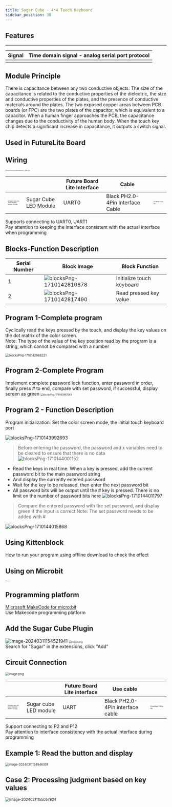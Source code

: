 ```yaml
---
title: Sugar Cube - 4*4 Touch Keyboard
sidebar_position: 38
---
```



## Features
---
| **Signal** | Time domain signal - analog serial port protocol |
| --- | --- |
|  |





## Module Principle
There is capacitance between any two conductive objects. The size of the capacitance is related to the conductive properties of the dielectric, the size and conductive properties of the plates, and the presence of conductive materials around the plates. The two exposed copper areas between PCB boards (or FPC) are the two plates of the capacitor, which is equivalent to a capacitor. When a human finger approaches the PCB, the capacitance changes due to the conductivity of the human body. When the touch key chip detects a significant increase in capacitance, it outputs a switch signal.



## Used in FutureLite Board



## Wiring

<img src="https://learn.kittenbot.cn/2024md_pic/1698381157389-9db763f1-d787-4a3a-8d0e-2b7aa0eda17c.png" alt="Future Board Lite Motherboard 3 - 副本.png" style="zoom: 25%;" />

|  |  | Future Board Lite Interface | Cable |                                                              |
| --- | --- | --- | --- | --- |
| <img src="https://learn.kittenbot.cn/2024md_pic/1698304525229-b89f562e-2c4a-47df-a831-39e25f5a6e56.png" alt="Sugar Cube 4x4 Touch Keypad Module (2).png" style="zoom:25%;" /> | Sugar Cube LED Module | UART0 | Black PH2.0-4Pin Interface Cable | <img src="https://learn.kittenbot.cn/2024md_pic/1694743359848-a54b5dae-be60-4e01-aa2f-f6f434429c91.png" alt="untitled.108.png" style="zoom:25%;" /> |

Supports connecting to UART0, UART1<br />Pay attention to keeping the interface consistent with the actual interface when programming





## Blocks-Function Description
| Serial Number | Block Image | Block Function |
| --- | --- | --- |
| 1 | ![blocksPng-1710142810878](https://learn.kittenbot.cn/2024md_pic/blocksPng-1710142810878.png) | Initialize touch keyboard |
| 2 | ![blocksPng-1710142817490](https://learn.kittenbot.cn/2024md_pic/blocksPng-1710142817490.png) | Read pressed key value |





## Program 1-Complete program

Cyclically read the keys pressed by the touch, and display the key values on the dot matrix of the color screen.<br />Note: The type of the value of the key position read by the program is a string, which cannot be compared with a number

<img src="https://learn.kittenbot.cn/2024md_pic/blocksPng-1710142968221.png" alt="blocksPng-1710142968221" style="zoom: 67%;" />



## Program 2-Complete Program


Implement complete password lock function, enter password in order, finally press # to end, compare with set password, if successful, display screen as green
<img src="https://learn.kittenbot.cn/2024md_pic/blocksPng-1710143987083.png" alt="blocksPng-1710143987083" style="zoom:50%;" />







## Program 2 - Function Description

Program initialization: Set the color screen mode, the initial touch keyboard port<br />

![blocksPng-1710143992693](https://learn.kittenbot.cn/2024md_pic/blocksPng-1710143992693.png)





> Before entering the password, the password and x variables need to be cleared to ensure that there is no data
> ![blocksPng-1710144001152](https://learn.kittenbot.cn/2024md_pic/blocksPng-1710144001152.png)
- Read the keys in real time. When a key is pressed, add the current password bit to the main password string
- And display the currently entered password
- Wait for the key to be released, then enter the next password bit
- All password bits will be output until the # key is pressed. There is no limit on the number of password bits here
![blocksPng-1710144011797](https://learn.kittenbot.cn/2024md_pic/blocksPng-1710144011797.png)

> Compare the entered password with the set password, and display green if the input is correct
> Note: The set password needs to be added with #
> 

![blocksPng-1710144015868](https://learn.kittenbot.cn/2024md_pic/blocksPng-1710144015868.png)





## Using Kittenblock
How to run your program using offline download to check the effect



## Using on Microbit
<img src="https://learn.kittenbot.cn/2024md_pic/1709112761000-c84282ba-fe71-45c1-8ad4-8e7f6fc4738f.png" alt="Robotbit_压缩后.png" style="zoom:10%;" />





##   Programming platform
[Microsoft MakeCode for micro:bit](https://makecode.microbit.org/#editor)<br />Use Makecode programming platform





##   Add the Sugar Cube Plugin

![image-20240311154521941](https://learn.kittenbot.cn/2024md_pic/image-20240311154521941.png)
<img src="https://learn.kittenbot.cn/2024md_pic/1709111641678-73b61119-c29c-4b48-add7-375ce9a15935.png" alt="image.png" style="zoom: 50%;" /><br />Search for "Sugar" in the extensions, click "Add"





##  Circuit Connection
<img src="https://learn.kittenbot.cn/2024md_pic/1709783080521-b1d216e1-17e3-47ee-95ed-eb411c14d8a0.png" alt="image.png" style="zoom: 67%;" />

|  |  | Future Board Lite interface | Use cable | <br /> |
| --- | --- | --- | --- | --- |
| <img src="https://learn.kittenbot.cn/2024md_pic/1698304525229-b89f562e-2c4a-47df-a831-39e25f5a6e56.png" alt="Sugar cube 4x4 touch keyboard module (2).png" style="zoom:25%;" /> | Sugar cube LED module | UART | Black PH2.0-4Pin interface cable | <img src="https://learn.kittenbot.cn/2024md_pic/1694743359848-a54b5dae-be60-4e01-aa2f-f6f434429c91.png" alt="untitled.108.png" style="zoom:33%;" /> |
Support connecting to P2 and P12<br />Pay attention to interface consistency with the actual interface during programming



##   Example 1: Read the button and display
<img src="https://learn.kittenbot.cn/2024md_pic/image-20240311154946301.png" alt="image-20240311154946301" style="zoom: 67%;" />





##   Case 2: Processing judgment based on key values
<img src="https://learn.kittenbot.cn/2024md_pic/image-20240311155057824.png" alt="image-20240311155057824" style="zoom:80%;" />




